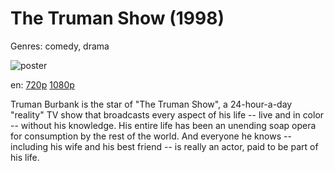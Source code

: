 # The Truman Show (1998)

Genres: comedy, drama

![poster](http://image.tmdb.org/t/p/w500/EelZzudHRvJmjWccWscN1S5vmI.jpg)

en:
  [720p](magnet:?xt=urn:btih:7C1C2301055A41249A1403A866668776CD8DA861&tr=udp://glotorrents.pw:6969/announce&tr=udp://tracker.opentrackr.org:1337/announce&tr=udp://torrent.gresille.org:80/announce&tr=udp://tracker.openbittorrent.com:80&tr=udp://tracker.coppersurfer.tk:6969&tr=udp://tracker.leechers-paradise.org:6969&tr=udp://p4p.arenabg.ch:1337&tr=udp://tracker.internetwarriors.net:1337)
  [1080p](magnet:?xt=urn:btih:8949ECE93D7BB1112353E98D34CCE23996ADF2A7&tr=udp://glotorrents.pw:6969/announce&tr=udp://tracker.opentrackr.org:1337/announce&tr=udp://torrent.gresille.org:80/announce&tr=udp://tracker.openbittorrent.com:80&tr=udp://tracker.coppersurfer.tk:6969&tr=udp://tracker.leechers-paradise.org:6969&tr=udp://p4p.arenabg.ch:1337&tr=udp://tracker.internetwarriors.net:1337)
  


Truman Burbank is the star of "The Truman Show", a 24-hour-a-day "reality" TV show that broadcasts every aspect of his life -- live and in color -- without his knowledge. His entire life has been an unending soap opera for consumption by the rest of the world. And everyone he knows -- including his wife and his best friend -- is really an actor, paid to be part of his life.